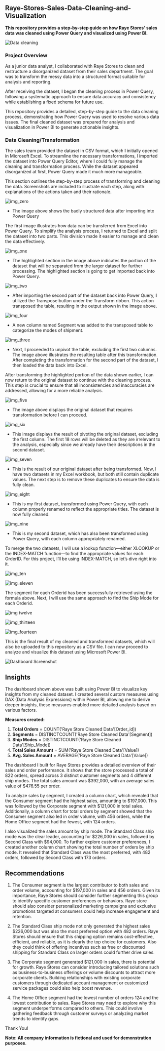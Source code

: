 ## Raye-Stores-Sales-Data-Cleaning-and-Visualization
**This repository provides a step-by-step guide on how Raye Stores' sales data was cleaned using Power Query and visualized using Power BI.** 

![Data cleaning](https://github.com/Herola007/Raye-Stores-Sales-Data-Cleaning-and-Visualization/blob/main/Database%20Illustrator.jpg?raw=true)

### Project Overview
As a junior data analyst, I collaborated with Raye Stores to clean and restructure a disorganized dataset from their sales department. The goal was to transform the messy data into a structured format suitable for analysis and reporting.

After receiving the dataset, I began the cleaning process in Power Query, following a systematic approach to ensure data accuracy and consistency while establishing a fixed schema for future use.

This repository provides a detailed, step-by-step guide to the data cleaning process, demonstrating how Power Query was used to resolve various data issues. The final cleaned dataset was prepared for analysis and visualization in Power BI to generate actionable insights.


### Data Cleaning/Transformation
The sales team provided the dataset in CSV format, which I initially opened in Microsoft Excel. To streamline the necessary transformations, I imported the dataset into Power Query Editor, where I could fully manage the cleaning and transformation process. While the dataset appeared disorganized at first, Power Query made it much more manageable.

This section outlines the step-by-step process of transforming and cleaning the data. Screenshots are included to illustrate each step, along with explanations of the actions taken and their rationale.

![img_zero](https://github.com/Herola007/Raye-Stores-Sales-Data-Cleaning-and-Visualization/blob/main/Steps/2024-10-08%20(0).png?raw=true)
- The image above shows the badly structured data after importing into Power Query

The first image illustrates how data can be transferred from Excel into Power Query. To simplify the analysis process, I returned to Excel and split the dataset into two parts. This division made it easier to manage and clean the data effectively.

![img_one](https://github.com/Herola007/Raye-Stores-Sales-Data-Cleaning-and-Visualization/blob/main/Steps/2024-10-09(1).png?raw=true)
- The highlighted section in the image above indicates the portion of the dataset that will be separated from the larger dataset for further processing. The highlighted section is going to get imported back into Power Query.

![img_two](https://github.com/Herola007/Raye-Stores-Sales-Data-Cleaning-and-Visualization/blob/main/Steps/2024-10-09%20(2).png?raw=true)
 - After importing the second part of the dataset back into Power Query, I utilized the Transpose button under the Transform ribbon. This action transposed the table, resulting in the output shown in the image above.

![img_four](https://github.com/Herola007/Raye-Stores-Sales-Data-Cleaning-and-Visualization/blob/main/Steps/2024-10-09%20(4).png?raw=true)
- A new column named Segment was added to the transposed table to categorize the modes of shipment.

![img_three](https://github.com/Herola007/Raye-Stores-Sales-Data-Cleaning-and-Visualization/blob/main/Steps/2024-10-09%20(3).png?raw=true)
 - Next, I proceeded to unpivot the table, excluding the first two columns. The image above illustrates the resulting table after this transformation. After completing the transformation for the second part of the dataset, I then loaded the data back into Excel.

After transforming the highlighted portion of the data shown earlier, I can now return to the original dataset to continue with the cleaning process. This step is crucial to ensure that all inconsistencies and inaccuracies are addressed, allowing for a more reliable analysis.

![img_five](https://github.com/Herola007/Raye-Stores-Sales-Data-Cleaning-and-Visualization/blob/main/Steps/2024-10-09%20(5).png?raw=true)
- The image above displays the original dataset that requires transformation before I can proceed.

![img_six](https://github.com/Herola007/Raye-Stores-Sales-Data-Cleaning-and-Visualization/blob/main/Steps/2024-10-09%20(6).png?raw=true)
- This image displays the result of pivoting the original dataset, excluding the first column. The first 18 rows will be deleted as they are irrelevant to the analysis, especially since we already have their descriptions in the second dataset.

![img_seven](https://github.com/Herola007/Raye-Stores-Sales-Data-Cleaning-and-Visualization/blob/main/Steps/2024-10-09%20(8).png?raw=true)
- This is the result of our original dataset after being transformed. Now, I have two datasets in my Excel workbook, but both still contain duplicate values. The next step is to remove these duplicates to ensure the data is fully clean.

![img_eight](https://github.com/Herola007/Raye-Stores-Sales-Data-Cleaning-and-Visualization/blob/main/Steps/2024-10-09%20(88).png?raw=true)
- This is my first dataset, transformed using Power Query, with each column properly renamed to reflect the appropriate titles. The dataset is now fully cleaned.

![img_nine](https://github.com/Herola007/Raye-Stores-Sales-Data-Cleaning-and-Visualization/blob/main/Steps/2024-10-09%20(9).png?raw=true)
- This is my second dataset, which has also been transformed using Power Query, with each column appropriately renamed.

To merge the two datasets, I will use a lookup function—either XLOOKUP or the INDEX-MATCH function—to find the appropriate values for each OrderID. For this project, I’ll be using INDEX-MATCH, so let’s dive right into it.

![img_ten](https://raw.githubusercontent.com/Herola007/Raye-Stores-Sales-Data-Cleaning-and-Visualization/refs/heads/main/Steps/2024-10-09%20(1010).png)

![img_eleven](https://github.com/Herola007/Raye-Stores-Sales-Data-Cleaning-and-Visualization/blob/main/Steps/2024-10-09%20(1111).png?raw=true)

The segment for each Orderid has been successfully retrieved using the formula above. Next, I will use the same approach to find the Ship Mode for each Orderid.

![img twelve](https://github.com/Herola007/Raye-Stores-Sales-Data-Cleaning-and-Visualization/blob/main/Steps/2024-10-09%20(12).png?raw=true)

![img_thirteen](https://github.com/Herola007/Raye-Stores-Sales-Data-Cleaning-and-Visualization/blob/main/Steps/2024-10-09%20(13).png?raw=true)

![img_fourteen](https://github.com/Herola007/Raye-Stores-Sales-Data-Cleaning-and-Visualization/blob/main/Steps/2024-10-09%20(14).png?raw=true)

This is the final result of my cleaned and transformed datasets, which will also be uploaded to this repository as a CSV file. I can now proceed to analyze and visualize this dataset using Microsoft Power BI.

![Dashboard Screenshot](https://github.com/Herola007/Raye-Stores-Sales-Data-Cleaning-and-Visualization/blob/main/Dashboard%20Screenshot.png?raw=true)

## Insights
The dashboard shown above was built using Power BI to visualize key insights from my cleaned dataset. I created several custom measures using DAX (Data Analysis Expressions) within Power BI, allowing me to derive deeper insights, these measures enabled more detailed analysis based on various factors.

**Measures created:**
1. **Total Orders** = COUNT('Raye Store Cleaned Data'[Order_id])
2. **Segments** = DISTINCTCOUNT('Raye Store Cleaned Data'[Segment])
3. **Ship Modes** = DISTINCTCOUNT('Raye Store Cleaned Data'[Ship_Mode])
4. **Total Sales Amount** = SUM('Raye Store Cleaned Data'[Value])
5. **Avg. Sales Amount** = AVERAGE('Raye Store Cleaned Data'[Value])

The dashboard I built for Raye Stores provides a detailed overview of their sales and order performance. It shows that the store processed a total of 822 orders, spread across 3 distinct customer segments and 4 different ship modes. The total sales amount was $392,000, with an average sales value of $476.55 per order.

To analyze sales by segment, I created a column chart, which revealed that the Consumer segment had the highest sales, amounting to $197,000. This was followed by the Corporate segment with $121,000 in total sales. Additionally, a column chart for total orders by segment showed that the Consumer segment also led in order volume, with 456 orders, while the Home Office segment had the fewest, with 124 orders.

I also visualized the sales amount by ship mode. The Standard Class ship mode was the clear leader, accounting for $226,000 in sales, followed by Second Class with $94,000. To further explore customer preferences, I created another column chart showing the total number of orders by ship mode. It revealed that Standard Class was the most preferred, with 482 orders, followed by Second Class with 173 orders.


## Recommendations

1. The Consumer segment is the largest contributor to both sales and order volume, accounting for $197,000 in sales and 456 orders. Given its importance, Raye Stores should consider further segmenting this group to identify specific customer preferences or behaviors. Raye store should also consider personalized marketing campaigns and  exclusive promotions targeted at consumers could help increase engagement and retention.
 
2. The Standard Class ship mode not only generated the highest sales $226,000 but was also the most preferred option with 482 orders. Raye Stores should ensure that this shipping option remains cost-effective, efficient, and reliable, as it is clearly the top choice for customers. Also they could think of offering incentives such as free or discounted shipping for Standard Class on larger orders could further drive sales.

3. The Corporate segment generated $121,000 in sales, there is potential for growth. Raye Stores can consider introducing tailored solutions such as business-to-business offerings or volume discounts to attract more corporate clients. Building relationships with existing corporate customers through dedicated account management or customized service packages could also help boost revenue.

4. The Home Office segment had the lowest number of orders 124 and the lowest contribution to sales. Raye Stores may need to explore why this segment underperforms compared to others. This could involve gathering feedback through customer surveys or analyzing market trends to identify gaps.

Thank You!

**Note: All company information is fictional and used for demonstration purposes.**




